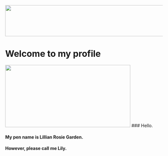 <image src="https://negativespace.co/wp-content/uploads/2019/04/negative-space-pastel-blue-sky-clouds-1062x703.jpg" width=1000 height= 100>


# Welcome to my profile

<image src="https://user-images.githubusercontent.com/94832331/160638297-2eebf5c3-4fcc-423b-8651-61e7978600b4.jpg" width= 400 height= 200> ### Hello. 

#### My pen name is Lillian Rosie Garden. 
#### However, please call me Lily.
 
 



